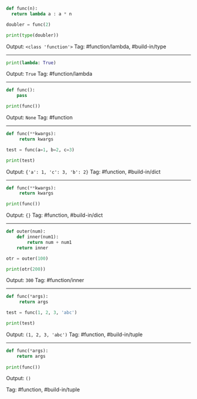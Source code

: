 ```python
def func(n):
  return lambda a : a * n

doubler = func(2)

print(type(doubler))
```
Output: `<class 'function'>`
Tag: #function/lambda, #build-in/type

---

```python 
print(lambda: True)
```
Output: `True`
Tag: #function/lambda

---

```python
def func():
    pass

print(func())
```
Output: `None`
Tag: #function

---

```python
def func(**kwargs):
     return kwargs

test = func(a=1, b=2, c=3)

print(test)
```
Output: `{'a': 1, 'c': 3, 'b': 2}`
Tag: #function, #build-in/dict

---

```python
def func(**kwargs):
     return kwargs

print(func())
```
Output: `{}`
Tag: #function, #build-in/dict

---

```python
def outer(num):
    def inner(num1):
        return num + num1
    return inner

otr = outer(100)

print(otr(200))
```
Output: `300`
Tag: #function/inner

---

```python
def func(*args):
     return args

test = func(1, 2, 3, 'abc')

print(test)
```
Output: `(1, 2, 3, 'abc')`
Tag: #function, #build-in/tuple

---

```python
def func(*args):
    return args
    
print(func())
```
Output: `()`

Tag: #function, #build-in/tuple
